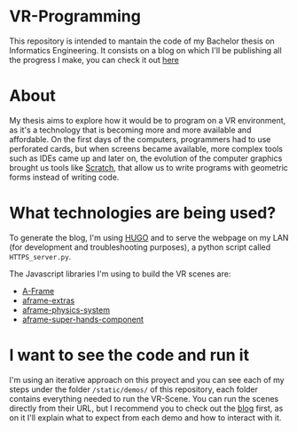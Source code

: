 # VR-Programming
This repository is intended to mantain the code of my Bachelor thesis on Informatics Engineering. It consists on a blog on which I'll be publishing all the progress I make, you can check it out [here](https://jdjuli.github.io/vr-programming/)

# About

My thesis aims to explore how it would be to program on a VR environment, as it's a technology that is becoming more and more available and affordable. 
On the first days of the computers, programmers had to use perforated cards, but when screens became available, more complex tools such as IDEs came up and later on, the evolution of the computer graphics brought us tools like [Scratch](https://scratch.mit.edu/), that allow us to write programs with geometric forms instead of writing code.

# What technologies are being used?

To generate the blog, I'm using [HUGO](https://gohugo.io/) and to serve the webpage on my LAN (for development and troubleshooting purposes), a python script called `HTTPS_server.py`.

The Javascript libraries I'm using to build the VR scenes are:
 - [A-Frame](https://aframe.io/)
 - [aframe-extras](https://github.com/n5ro/aframe-extras)
 - [aframe-physics-system](https://github.com/n5ro/aframe-physics-system)
 - [aframe-super-hands-component](https://github.com/wmurphyrd/aframe-super-hands-component)

# I want to see the code and run it

I'm using an iterative approach on this proyect and you can see each of my steps under the folder `/static/demos/` of this repository, each folder contains everything needed to run the VR-Scene. 
You can run the scenes directly from their URL, but I recommend you to check out the [blog](https://jdjuli.github.io/vr-programming/) first, as on it I'll explain what to expect from each demo and how to interact with it.

